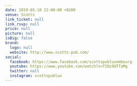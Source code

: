 ```yaml
---
date: 2019-05-10 22:00:00 +0200
venue: Scotts
link_ticket: null
link_rsvp: null
price: null
picture: null
isBig: false
brand:
  logo: null
  website: http://www.scotts-pub.com/
social:
  facebook: https://www.facebook.com/scottspubluxembourg
  youtube: https://www.youtube.com/watch?v=TIQs9GTTaMg
  twitter: null
  instagram: scottspublux
---
```

